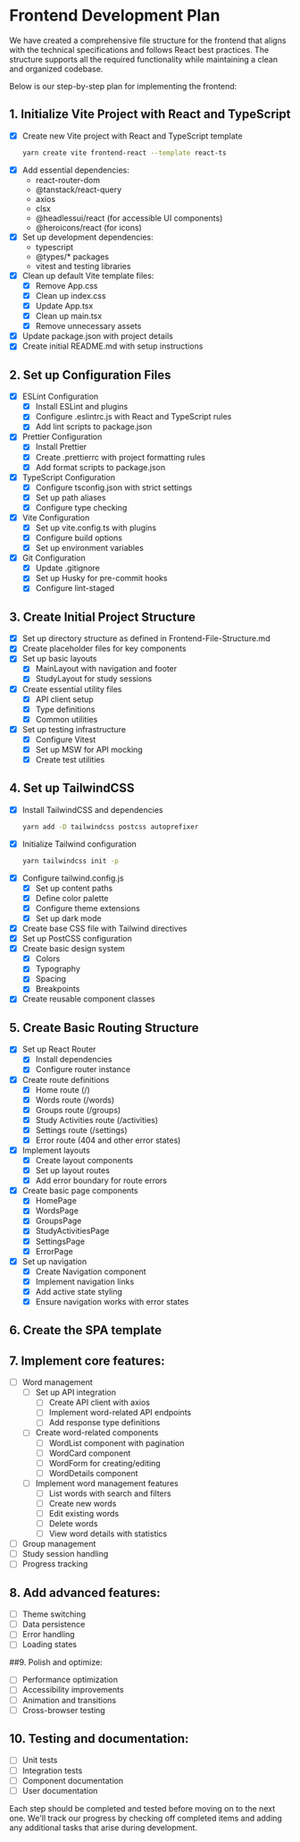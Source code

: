 # Frontend Development Plan

We have created a comprehensive file structure for the frontend that aligns with the technical specifications and follows React best practices. The structure supports all the required functionality while maintaining a clean and organized codebase.

Below is our step-by-step plan for implementing the frontend:

## 1. Initialize Vite Project with React and TypeScript
- [x] Create new Vite project with React and TypeScript template
  ```bash
  yarn create vite frontend-react --template react-ts
  ```
- [x] Add essential dependencies:
  - react-router-dom
  - @tanstack/react-query
  - axios
  - clsx
  - @headlessui/react (for accessible UI components)
  - @heroicons/react (for icons)
- [x] Set up development dependencies:
  - typescript
  - @types/* packages
  - vitest and testing libraries
- [x] Clean up default Vite template files:
  - [x] Remove App.css
  - [x] Clean up index.css
  - [x] Update App.tsx
  - [x] Clean up main.tsx
  - [x] Remove unnecessary assets
- [x] Update package.json with project details
- [x] Create initial README.md with setup instructions

## 2. Set up Configuration Files
- [x] ESLint Configuration
  - [x] Install ESLint and plugins
  - [x] Configure .eslintrc.js with React and TypeScript rules
  - [x] Add lint scripts to package.json
- [x] Prettier Configuration
  - [x] Install Prettier
  - [x] Create .prettierrc with project formatting rules
  - [x] Add format scripts to package.json
- [x] TypeScript Configuration
  - [x] Configure tsconfig.json with strict settings
  - [x] Set up path aliases
  - [x] Configure type checking
- [x] Vite Configuration
  - [x] Set up vite.config.ts with plugins
  - [x] Configure build options
  - [x] Set up environment variables
- [x] Git Configuration
  - [x] Update .gitignore
  - [x] Set up Husky for pre-commit hooks
  - [x] Configure lint-staged

## 3. Create Initial Project Structure
- [x] Set up directory structure as defined in Frontend-File-Structure.md
- [x] Create placeholder files for key components
- [x] Set up basic layouts
  - [x] MainLayout with navigation and footer
  - [x] StudyLayout for study sessions
- [x] Create essential utility files
  - [x] API client setup
  - [x] Type definitions
  - [x] Common utilities
- [x] Set up testing infrastructure
  - [x] Configure Vitest
  - [x] Set up MSW for API mocking
  - [x] Create test utilities

## 4. Set up TailwindCSS
- [x] Install TailwindCSS and dependencies
  ```bash
  yarn add -D tailwindcss postcss autoprefixer
  ```
- [x] Initialize Tailwind configuration
  ```bash
  yarn tailwindcss init -p
  ```
- [x] Configure tailwind.config.js
  - [x] Set up content paths
  - [x] Define color palette
  - [x] Configure theme extensions
  - [x] Set up dark mode
- [x] Create base CSS file with Tailwind directives
- [x] Set up PostCSS configuration
- [x] Create basic design system
  - [x] Colors
  - [x] Typography
  - [x] Spacing
  - [x] Breakpoints
- [x] Create reusable component classes

## 5. Create Basic Routing Structure
- [x] Set up React Router
  - [x] Install dependencies
  - [x] Configure router instance
- [x] Create route definitions
  - [x] Home route (/)
  - [x] Words route (/words)
  - [x] Groups route (/groups)
  - [x] Study Activities route (/activities)
  - [x] Settings route (/settings)
  - [x] Error route (404 and other error states)
- [x] Implement layouts
  - [x] Create layout components
  - [x] Set up layout routes
  - [x] Add error boundary for route errors
- [x] Create basic page components
  - [x] HomePage
  - [x] WordsPage
  - [x] GroupsPage
  - [x] StudyActivitiesPage
  - [x] SettingsPage
  - [x] ErrorPage
- [x] Set up navigation
  - [x] Create Navigation component
  - [x] Implement navigation links
  - [x] Add active state styling
  - [x] Ensure navigation works with error states

## 6. Create the SPA template

## 7. Implement core features:
- [ ] Word management
  - [ ] Set up API integration
    - [ ] Create API client with axios
    - [ ] Implement word-related API endpoints
    - [ ] Add response type definitions
  - [ ] Create word-related components
    - [ ] WordList component with pagination
    - [ ] WordCard component
    - [ ] WordForm for creating/editing
    - [ ] WordDetails component
  - [ ] Implement word management features
    - [ ] List words with search and filters
    - [ ] Create new words
    - [ ] Edit existing words
    - [ ] Delete words
    - [ ] View word details with statistics
- [ ] Group management
- [ ] Study session handling
- [ ] Progress tracking

## 8. Add advanced features:
- [ ] Theme switching
- [ ] Data persistence
- [ ] Error handling
- [ ] Loading states

##9. Polish and optimize:
- [ ] Performance optimization
- [ ] Accessibility improvements
- [ ] Animation and transitions
- [ ] Cross-browser testing

## 10. Testing and documentation:
- [ ] Unit tests
- [ ] Integration tests
- [ ] Component documentation
- [ ] User documentation

Each step should be completed and tested before moving on to the next one. We'll track our progress by checking off completed items and adding any additional tasks that arise during development.

